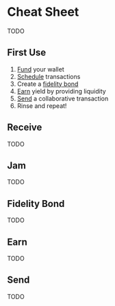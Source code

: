 # Cheat Sheet

TODO

## First Use

1. [Fund][receive] your wallet
2. [Schedule][jam] transactions
3. Create a [fidelity bond][fb]
4. [Earn][earn] yield by providing liquidity
5. [Send][send] a collaborative transaction
6. Rinse and repeat!

[receive]: 01-receive.md
[jam]: 02-jam.md
[earn]: 03-earn.md
[send]: 04-send.md
[fb]: fidelity-bonds.md


## Receive

TODO

## Jam

TODO

## Fidelity Bond

TODO

## Earn

TODO

## Send

TODO
